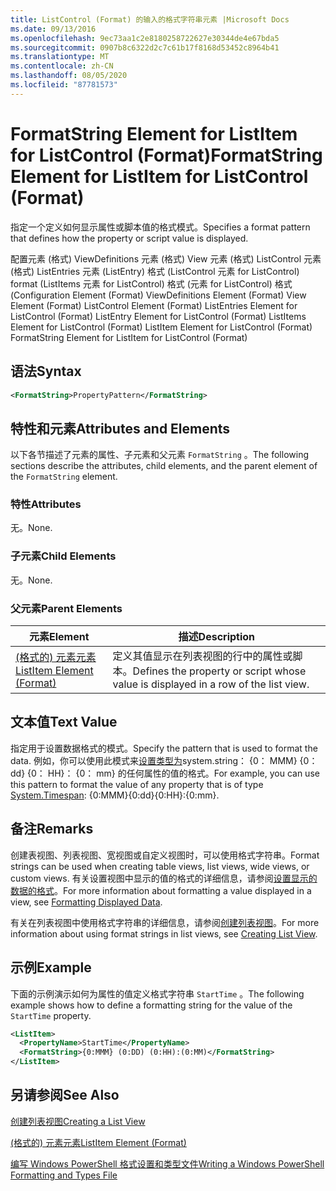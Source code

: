 ```yaml
---
title: ListControl (Format) 的输入的格式字符串元素 |Microsoft Docs
ms.date: 09/13/2016
ms.openlocfilehash: 9ec73aa1c2e8180258722627e30344de4e67bda5
ms.sourcegitcommit: 0907b8c6322d2c7c61b17f8168d53452c8964b41
ms.translationtype: MT
ms.contentlocale: zh-CN
ms.lasthandoff: 08/05/2020
ms.locfileid: "87781573"
---
```

# <a name="formatstring-element-for-listitem-for-listcontrol--format"></a><span data-ttu-id="28b89-102">FormatString Element for ListItem for ListControl (Format)</span><span class="sxs-lookup"><span data-stu-id="28b89-102">FormatString Element for ListItem for ListControl  (Format)</span></span>

<span data-ttu-id="28b89-103">指定一个定义如何显示属性或脚本值的格式模式。</span><span class="sxs-lookup"><span data-stu-id="28b89-103">Specifies a format pattern that defines how the property or script value is displayed.</span></span>

<span data-ttu-id="28b89-104">配置元素 (格式) ViewDefinitions 元素 (格式) View 元素 (格式) ListControl 元素 (格式) ListEntries 元素 (ListEntry) 格式 (ListControl 元素 for ListControl) format (ListItems 元素 for ListControl) 格式 (元素 for ListControl) 格式 (</span><span class="sxs-lookup"><span data-stu-id="28b89-104">Configuration Element (Format) ViewDefinitions Element (Format) View Element (Format) ListControl Element (Format) ListEntries Element for ListControl (Format) ListEntry Element for ListControl (Format) ListItems Element for ListControl (Format) ListItem Element for ListControl (Format) FormatString Element for ListItem for ListControl (Format)</span></span>

## <a name="syntax"></a><span data-ttu-id="28b89-105">语法</span><span class="sxs-lookup"><span data-stu-id="28b89-105">Syntax</span></span>

```xml
<FormatString>PropertyPattern</FormatString>
```

## <a name="attributes-and-elements"></a><span data-ttu-id="28b89-106">特性和元素</span><span class="sxs-lookup"><span data-stu-id="28b89-106">Attributes and Elements</span></span>

<span data-ttu-id="28b89-107">以下各节描述了元素的属性、子元素和父元素 `FormatString` 。</span><span class="sxs-lookup"><span data-stu-id="28b89-107">The following sections describe the attributes, child elements, and the parent element of the `FormatString` element.</span></span>

### <a name="attributes"></a><span data-ttu-id="28b89-108">特性</span><span class="sxs-lookup"><span data-stu-id="28b89-108">Attributes</span></span>

<span data-ttu-id="28b89-109">无。</span><span class="sxs-lookup"><span data-stu-id="28b89-109">None.</span></span>

### <a name="child-elements"></a><span data-ttu-id="28b89-110">子元素</span><span class="sxs-lookup"><span data-stu-id="28b89-110">Child Elements</span></span>

<span data-ttu-id="28b89-111">无。</span><span class="sxs-lookup"><span data-stu-id="28b89-111">None.</span></span>

### <a name="parent-elements"></a><span data-ttu-id="28b89-112">父元素</span><span class="sxs-lookup"><span data-stu-id="28b89-112">Parent Elements</span></span>

|<span data-ttu-id="28b89-113">元素</span><span class="sxs-lookup"><span data-stu-id="28b89-113">Element</span></span>|<span data-ttu-id="28b89-114">描述</span><span class="sxs-lookup"><span data-stu-id="28b89-114">Description</span></span>|
|-------------|-----------------|
|[<span data-ttu-id="28b89-115"> (格式的) 元素元素</span><span class="sxs-lookup"><span data-stu-id="28b89-115">ListItem Element (Format)</span></span>](./listitem-element-for-listitems-for-listcontrol-format.md)|<span data-ttu-id="28b89-116">定义其值显示在列表视图的行中的属性或脚本。</span><span class="sxs-lookup"><span data-stu-id="28b89-116">Defines the property or script whose value is displayed in a row of the list view.</span></span>|

## <a name="text-value"></a><span data-ttu-id="28b89-117">文本值</span><span class="sxs-lookup"><span data-stu-id="28b89-117">Text Value</span></span>

<span data-ttu-id="28b89-118">指定用于设置数据格式的模式。</span><span class="sxs-lookup"><span data-stu-id="28b89-118">Specify the pattern that is used to format the data.</span></span> <span data-ttu-id="28b89-119">例如，你可以使用此模式来[设置类型为](/dotnet/api/System.TimeSpan)system.string： {0： MMM} {0： dd} {0： HH}： {0： mm} 的任何属性的值的格式。</span><span class="sxs-lookup"><span data-stu-id="28b89-119">For example, you can use this pattern to format the value of any property that is of type [System.Timespan](/dotnet/api/System.TimeSpan): {0:MMM}{0:dd}{0:HH}:{0:mm}.</span></span>

## <a name="remarks"></a><span data-ttu-id="28b89-120">备注</span><span class="sxs-lookup"><span data-stu-id="28b89-120">Remarks</span></span>

<span data-ttu-id="28b89-121">创建表视图、列表视图、宽视图或自定义视图时，可以使用格式字符串。</span><span class="sxs-lookup"><span data-stu-id="28b89-121">Format strings can be used when creating table views, list views, wide views, or custom views.</span></span> <span data-ttu-id="28b89-122">有关设置视图中显示的值的格式的详细信息，请参阅[设置显示的数据的格式](./formatting-displayed-data.md)。</span><span class="sxs-lookup"><span data-stu-id="28b89-122">For more information about formatting a value displayed in a view, see [Formatting Displayed Data](./formatting-displayed-data.md).</span></span>

<span data-ttu-id="28b89-123">有关在列表视图中使用格式字符串的详细信息，请参阅[创建列表视图](./creating-a-list-view.md)。</span><span class="sxs-lookup"><span data-stu-id="28b89-123">For more information about using format strings in list views, see [Creating List View](./creating-a-list-view.md).</span></span>

## <a name="example"></a><span data-ttu-id="28b89-124">示例</span><span class="sxs-lookup"><span data-stu-id="28b89-124">Example</span></span>

<span data-ttu-id="28b89-125">下面的示例演示如何为属性的值定义格式字符串 `StartTime` 。</span><span class="sxs-lookup"><span data-stu-id="28b89-125">The following example shows how to define a formatting string for the value of the `StartTime` property.</span></span>

```xml
<ListItem>
  <PropertyName>StartTime</PropertyName>
  <FormatString>{0:MMM} (0:DD) (0:HH):(0:MM)</FormatString>
</ListItem>
```

## <a name="see-also"></a><span data-ttu-id="28b89-126">另请参阅</span><span class="sxs-lookup"><span data-stu-id="28b89-126">See Also</span></span>

[<span data-ttu-id="28b89-127">创建列表视图</span><span class="sxs-lookup"><span data-stu-id="28b89-127">Creating a List View</span></span>](./creating-a-list-view.md)

[<span data-ttu-id="28b89-128"> (格式的) 元素元素</span><span class="sxs-lookup"><span data-stu-id="28b89-128">ListItem Element (Format)</span></span>](./listitem-element-for-listitems-for-listcontrol-format.md)

[<span data-ttu-id="28b89-129">编写 Windows PowerShell 格式设置和类型文件</span><span class="sxs-lookup"><span data-stu-id="28b89-129">Writing a Windows PowerShell Formatting and Types File</span></span>](./writing-a-powershell-formatting-file.md)
